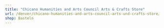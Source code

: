 ```yaml
---
title: "Chicano Humanities and Arts Council Arts & Crafts Store"
url: /denver/chicano-humanities-and-arts-council-arts-und-crafts-store/
shop: Basteln
---
```

